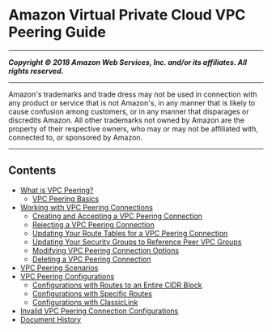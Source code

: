 # Amazon Virtual Private Cloud VPC Peering Guide

-----
*****Copyright &copy; 2018 Amazon Web Services, Inc. and/or its affiliates. All rights reserved.*****

-----
Amazon's trademarks and trade dress may not be used in 
     connection with any product or service that is not Amazon's, 
     in any manner that is likely to cause confusion among customers, 
     or in any manner that disparages or discredits Amazon. All other 
     trademarks not owned by Amazon are the property of their respective
     owners, who may or may not be affiliated with, connected to, or 
     sponsored by Amazon.

-----
## Contents
+ [What is VPC Peering?](Welcome.md)
   + [VPC Peering Basics](vpc-peering-basics.md)
+ [Working with VPC Peering Connections](working-with-vpc-peering.md)
   + [Creating and Accepting a VPC Peering Connection](create-vpc-peering-connection.md)
   + [Rejecting a VPC Peering Connection](reject-vpc-peering-connection.md)
   + [Updating Your Route Tables for a VPC Peering Connection](vpc-peering-routing.md)
   + [Updating Your Security Groups to Reference Peer VPC Groups](vpc-peering-security-groups.md)
   + [Modifying VPC Peering Connection Options](modify-peering-connections.md)
   + [Deleting a VPC Peering Connection](delete-vpc-peering-connection.md)
+ [VPC Peering Scenarios](peering-scenarios.md)
+ [VPC Peering Configurations](peering-configurations.md)
   + [Configurations with Routes to an Entire CIDR Block](peering-configurations-full-access.md)
   + [Configurations with Specific Routes](peering-configurations-partial-access.md)
   + [Configurations with ClassicLink](peering-configurations-classiclink.md)
+ [Invalid VPC Peering Connection Configurations](invalid-peering-configurations.md)
+ [Document History](WhatsNew.md)